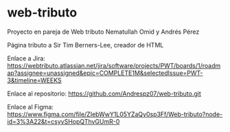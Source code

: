 # web-tributo
Proyecto en pareja de Web tributo
Nematullah Omid y Andrés Pérez

Página tributo a Sir Tim Berners-Lee, creador de HTML

Enlace a Jira: https://webtributo.atlassian.net/jira/software/projects/PWT/boards/1/roadmap?assignee=unassigned&epic=COMPLETE1M&selectedIssue=PWT-3&timeline=WEEKS

Enlace al repositorio: https://github.com/Andrespz07/web-tributo.git

Enlace al Figma: https://www.figma.com/file/ZIebWwY1L05YZaQy0sp3Ff/Web-tributo?node-id=3%3A22&t=csyvSHopQThvGUmR-0
